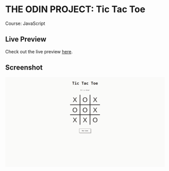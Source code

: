 # THE ODIN PROJECT: Tic Tac Toe

Course: JavaScript

## Live Preview

Check out the live preview [here](https://aungkokodev.github.io/odin-tic-tac-toe/).

## Screenshot

![Screenshot of tic tac toe project](./assets/screenshot.png "Tic Tac Toe")
